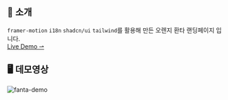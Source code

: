 ## 🥤 소개
`framer-motion` `i18n` `shadcn/ui` `tailwind`를 활용해 만든 오렌지 환타 랜딩페이지 입니다. <br />
[Live Demo ⇀](https://fanta-landing.vercel.app)

## 🖥️ 데모영상
![fanta-demo](https://github.com/user-attachments/assets/17a633ce-ab5d-4e0f-a627-785252f54726)
